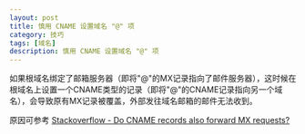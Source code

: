 ```yaml
---
layout: post
title: 慎用 CNAME 设置域名 "@" 项
category: 技巧
tags: [域名]
description: 慎用 CNAME 设置域名 "@" 项
---
```


如果根域名绑定了邮箱服务器（即将"@"的MX记录指向了邮件服务器），这时候在根域名上设置一个CNAME类型的记录（即将"@"的CNAME记录指向另一个域名），会导致原有MX记录被覆盖，外部发往域名邮箱的邮件无法收到。

原因可参考 [Stackoverflow - Do CNAME records also forward MX requests?](http://stackoverflow.com/questions/12204360/do-cname-records-also-forward-mx-requests)
